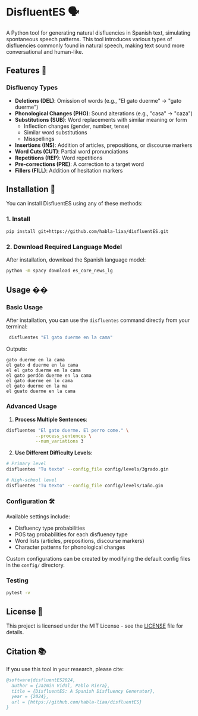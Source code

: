 # DisfluentES 🗣️

A Python tool for generating natural disfluencies in Spanish text, simulating spontaneous speech patterns. This tool introduces various types of disfluencies commonly found in natural speech, making text sound more conversational and human-like.

## Features 🌟

### Disfluency Types
- **Deletions (DEL)**: Omission of words (e.g., "El gato duerme" → "gato duerme")
- **Phonological Changes (PHO)**: Sound alterations (e.g., "casa" → "caza")
- **Substitutions (SUB)**: Word replacements with similar meaning or form
  - Inflection changes (gender, number, tense)
  - Similar word substitutions
  - Misspellings
- **Insertions (INS)**: Addition of articles, prepositions, or discourse markers
- **Word Cuts (CUT)**: Partial word pronunciations
- **Repetitions (REP)**: Word repetitions
- **Pre-corrections (PRE)**: A correction to a target word
- **Fillers (FILL)**: Addition of hesitation markers

## Installation 🔧

You can install DisfluentES using any of these methods:

### 1. Install
```bash
pip install git+https://github.com/habla-liaa/disfluentES.git
```

### 2. Download Required Language Model
After installation, download the Spanish language model:
```bash
python -m spacy download es_core_news_lg
```

## Usage ��

### Basic Usage

After installation, you can use the `disfluentes` command directly from your terminal:

```bash
 disfluentes "El gato duerme en la cama" 
```

Outputs:
```
gato duerme en la cama
el gato d duerme en la cama
el el gato duerme en la cama
el gato perdón duerme en la cama
el gato duerme en lo cama
el gato duerme en la ma
el guato duerme en la cama
```


### Advanced Usage

1. **Process Multiple Sentences**:
```bash
disfluentes "El gato duerme. El perro come." \
           --process_sentences \
           --num_variations 3
```

2. **Use Different Difficulty Levels**:
```bash
# Primary level
disfluentes "Tu texto" --config_file config/levels/3grado.gin

# High-school level
disfluentes "Tu texto" --config_file config/levels/1año.gin
```

### Configuration 🛠️

Available settings include:

- Disfluency type probabilities
- POS tag probabilities for each disfluency type
- Word lists (articles, prepositions, discourse markers)
- Character patterns for phonological changes

Custom configurations can be created by modifying the default config files in the `config/` directory.

### Testing

```bash
pytest -v
```

## License 📄

This project is licensed under the MIT License - see the [LICENSE](LICENSE) file for details.

## Citation 📚

If you use this tool in your research, please cite:

```bibtex
@software{disfluentES2024,
  author = {Jazmin Vidal, Pablo Riera},
  title = {DisfluentES: A Spanish Disfluency Generator},
  year = {2024},
  url = {https://github.com/habla-liaa/disfluentES}
}
```
